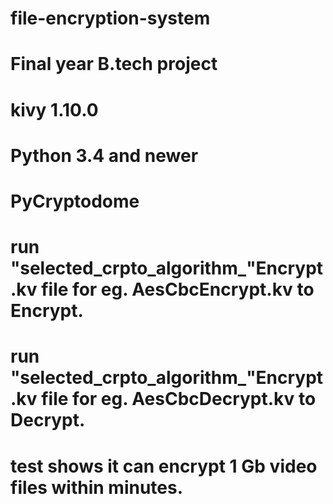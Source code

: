 # file-encryption-system
# Final year B.tech project
# kivy  1.10.0
# Python 3.4 and newer
# PyCryptodome

# run "selected_crpto_algorithm_"Encrypt .kv file for eg. AesCbcEncrypt.kv to Encrypt.
# run "selected_crpto_algorithm_"Encrypt .kv file for eg. AesCbcDecrypt.kv to Decrypt.

# test shows it can encrypt 1 Gb video files within minutes.
